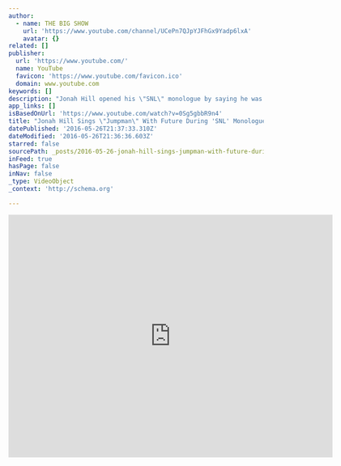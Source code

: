```yaml
---
author:
  - name: THE BIG SHOW
    url: 'https://www.youtube.com/channel/UCePn7QJpYJFhGx9Yadp6lxA'
    avatar: {}
related: []
publisher:
  url: 'https://www.youtube.com/'
  name: YouTube
  favicon: 'https://www.youtube.com/favicon.ico'
  domain: www.youtube.com
keywords: []
description: "Jonah Hill opened his \"SNL\" monologue by saying he was going to have Future and Drake perform \"Jumpman, but Drake wasn't there, so Hill sang Drake's part. See the video below of Hill's \"Saturday Night Live\" monologue. This is the fourth time Hill has hosted \"Saturday Night Live.\""
app_links: []
isBasedOnUrl: 'https://www.youtube.com/watch?v=0Sg5gbbR9n4'
title: "Jonah Hill Sings \"Jumpman\" With Future During 'SNL' Monologue - WATCH VIDEO!"
datePublished: '2016-05-26T21:37:33.310Z'
dateModified: '2016-05-26T21:36:36.603Z'
starred: false
sourcePath: _posts/2016-05-26-jonah-hill-sings-jumpman-with-future-during-snl-monologu.md
inFeed: true
hasPage: false
inNav: false
_type: VideoObject
_context: 'http://schema.org'

---
```

<iframe src="https://cdn.embedly.com/widgets/media.html?src=https%3A%2F%2Fwww.youtube.com%2Fembed%2F0Sg5gbbR9n4%3Ffeature%3Doembed&amp;url=http%3A%2F%2Fwww.youtube.com%2Fwatch%3Fv%3D0Sg5gbbR9n4&amp;image=https%3A%2F%2Fi.ytimg.com%2Fvi%2F0Sg5gbbR9n4%2Fhqdefault.jpg&amp;key=b7d04c9b404c499eba89ee7072e1c4f7&amp;type=text%2Fhtml&amp;schema=youtube" width="640" height="480" scrolling="no" frameborder="0" allowfullscreen="" style=""></iframe>